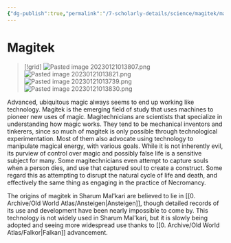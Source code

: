 ```yaml
---
{"dg-publish":true,"permalink":"/7-scholarly-details/science/magitek/magitek/","noteIcon":""}
---
```


# Magitek

>[!grid]
>![Pasted image 20230121013807.png](/img/user/x.%20Assets/Attachments/Pasted%20image%2020230121013807.png)
>![Pasted image 20230121013821.png](/img/user/x.%20Assets/Attachments/Pasted%20image%2020230121013821.png)
>![Pasted image 20230121013739.png](/img/user/x.%20Assets/Attachments/Pasted%20image%2020230121013739.png)
>![Pasted image 20230121013830.png](/img/user/x.%20Assets/Attachments/Pasted%20image%2020230121013830.png)

Advanced, ubiquitous magic always seems to end up working like technology. Magitek is the emerging field of study that uses machines to pioneer new uses of magic. Magitechnicians are scientists that specialize in understanding how magic works. They tend to be mechanical inventors and tinkerers, since so much of magitek is only possible through technological experimentation. Most of them also advocate using technology to manipulate magical energy, with various goals. While it is not inherently evil, its purview of control over magic and possibly false life is a sensitive subject for many. Some magitechnicians even attempt to capture souls when a person dies, and use that captured soul to create a construct. Some regard this as attempting to disrupt the natural cycle of life and death, and effectively the same thing as engaging in the practice of Necromancy. 

The origins of magitek in Sharum Mal'kari are believed to lie in [[0. Archive/Old World Atlas/Ansteigen\|Ansteigen]], though detailed records of its use and development have been nearly impossible to come by. This technology is not widely used in Sharum Mal'kari, but it is slowly being adopted and seeing more widespread use thanks to [[0. Archive/Old World Atlas/Falkor\|Falkan]] advancement.